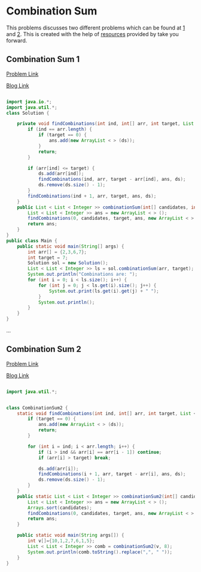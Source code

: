 # Combination Sum

This problems discusses two different problems which can be found at [1](https://leetcode.com/problems/combination-sum/) and [2](https://leetcode.com/problems/combination-sum-ii/).
This is created with the help of [resources]() provided by take you forward.

## Combination Sum 1

[Problem Link](https://leetcode.com/problems/combination-sum/)

[Blog Link](https://takeuforward.org/data-structure/combination-sum-1/)

```Java

import java.io.*;
import java.util.*;
class Solution {

    private void findCombinations(int ind, int[] arr, int target, List < List < Integer >> ans, List < Integer > ds) {
        if (ind == arr.length) {
            if (target == 0) {
                ans.add(new ArrayList < > (ds));
            }
            return;
        }

        if (arr[ind] <= target) {
            ds.add(arr[ind]);
            findCombinations(ind, arr, target - arr[ind], ans, ds);
            ds.remove(ds.size() - 1);
        }
        findCombinations(ind + 1, arr, target, ans, ds);
    }
    public List < List < Integer >> combinationSum(int[] candidates, int target) {
        List < List < Integer >> ans = new ArrayList < > ();
        findCombinations(0, candidates, target, ans, new ArrayList < > ());
        return ans;
    }
}
public class Main {
    public static void main(String[] args) {
        int arr[] = {2,3,6,7};
        int target = 7;
        Solution sol = new Solution();
        List < List < Integer >> ls = sol.combinationSum(arr, target);
        System.out.println("Combinations are: ");
        for (int i = 0; i < ls.size(); i++) {
            for (int j = 0; j < ls.get(i).size(); j++) {
                System.out.print(ls.get(i).get(j) + " ");
            }
            System.out.println();
        }
    }
}

```

...

## Combination Sum 2

[Problem Link](https://leetcode.com/problems/combination-sum-ii/)

[Blog Link](https://takeuforward.org/data-structure/combination-sum-ii-find-all-unique-combinations/)

```Java

import java.util.*;


class CombinationSum2 {
    static void findCombinations(int ind, int[] arr, int target, List < List < Integer >> ans, List < Integer > ds) {
        if (target == 0) {
            ans.add(new ArrayList < > (ds));
            return;
        }

        for (int i = ind; i < arr.length; i++) {
            if (i > ind && arr[i] == arr[i - 1]) continue;
            if (arr[i] > target) break;

            ds.add(arr[i]);
            findCombinations(i + 1, arr, target - arr[i], ans, ds);
            ds.remove(ds.size() - 1);
        }
    }
    public static List < List < Integer >> combinationSum2(int[] candidates, int target) {
        List < List < Integer >> ans = new ArrayList < > ();
        Arrays.sort(candidates);
        findCombinations(0, candidates, target, ans, new ArrayList < > ());
        return ans;
    }

    public static void main(String args[]) {
        int v[]={10,1,2,7,6,1,5};
        List < List < Integer >> comb = combinationSum2(v, 8);
        System.out.println(comb.toString().replace(",", " "));
    }
}

```
